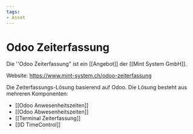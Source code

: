```yaml
---
tags:
- Asset
---
```

# Odoo Zeiterfassung
Die ''Odoo Zeiterfassung" ist ein [[Angebot]] der [[Mint System GmbH]].

Website: <https://www.mint-system.ch/odoo-zeiterfassung>

Die Zeiterfassungs-Lösung basierend auf Odoo. Die Lösung besteht aus mehreren Komponenten:

* [[Odoo Anwesenheitszeiten]]
* [[Odoo Abwesenheitszeiten]]
* [[Terminal Zeiterfassung]]
* [[ID TimeControl]]
